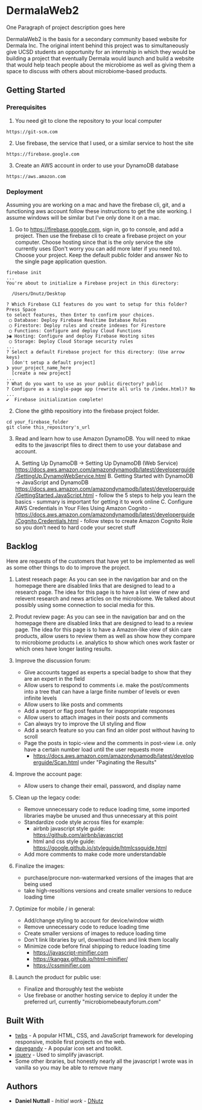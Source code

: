 # DermalaWeb2

One Paragraph of project description goes here

DermalaWeb2 is the basis for a secondary community based website for Dermala Inc. The original intent behind this project was to simultaneously give UCSD students an opportunity for an internship in which they would be building a project that eventually Dermala would launch and build a website that would help teach people about the microbiome as well as giving them a space to discuss with others about microbiome-based products.

## Getting Started

### Prerequisites

1) You need git to clone the repository to your local computer
```
https://git-scm.com
```
2) Use firebase, the service that I used, or a similar service to host the site
```
https://firebase.google.com
```
3) Create an AWS account in order to use your DynamoDB database
```
https://aws.amazon.com
```

### Deployment

Assuming you are working on a mac and have the firebase cli, git, and a functioning aws account follow these instructions to get the site working. I assume windows will be similar but I've only done it on a mac.

1) Go to https://firebase.google.com, sign in, go to console, and add a project. Then use the firebase cli to create a firebase project on your computer. Choose hosting since that is the only service the site currently uses (Don't worry you can add more later if you need to). Choose your project. Keep the default public folder and answer No to the single page application question.
```
firebase init
...
You're about to initialize a Firebase project in this directory:

  /Users/Dnutz/Desktop

? Which Firebase CLI features do you want to setup for this folder? Press Space 
to select features, then Enter to confirm your choices. 
 ◯ Database: Deploy Firebase Realtime Database Rules
 ◯ Firestore: Deploy rules and create indexes for Firestore
 ◯ Functions: Configure and deploy Cloud Functions
❯◉ Hosting: Configure and deploy Firebase Hosting sites
 ◯ Storage: Deploy Cloud Storage security rules
...
? Select a default Firebase project for this directory: (Use arrow keys)
  [don't setup a default project] 
❯ your_project_name_here
  [create a new project] 
...
? What do you want to use as your public directory? public
? Configure as a single-page app (rewrite all urls to /index.html)? No
...
✔  Firebase initialization complete!
```
2) Clone the githb repositiory into the firebase project folder.
```
cd your_firebase_folder
git clone this_repository's_url
```
3) Read and learn how to use Amazon DynamoDB. You will need to mkae edits to the javascript files to direct them to use your database and account.

    A. Setting Up DynamoDB -> Setting Up DynamoDB (Web Service)
    https://docs.aws.amazon.com/amazondynamodb/latest/developerguide/SettingUp.DynamoWebService.html
    B. Getting Started with DynamoDB -> JavaScript and DynamoDB
    https://docs.aws.amazon.com/amazondynamodb/latest/developerguide/GettingStarted.JavaScript.html
		- follow the 5 steps to help you learn the basics
		- summary is important for getting it to work online
    C. Configure AWS Credentials in Your Files Using Amazon Cognito 
		- https://docs.aws.amazon.com/amazondynamodb/latest/developerguide/Cognito.Credentials.html
		- follow steps to create Amazon Cognito Role so you don’t need to hard code your secret stuff

## Backlog

Here are requests of the customers that have yet to be implemented as well as some other things to do to improve the project.
1) Latest reseach page:
    As you can see in the navigation bar and on the homepage there are disabled links that are designed to lead to a research page. The idea for this page is to have a list view of new and relevent research and news articles on the microbiome. We talked about possibly using some connection to social media for this.

2) Produt review page:
    As you can see in the navigation bar and on the homepage there are disabled links that are designed to lead to a review page. The idea for this page is to have a Amazon-like view of skin care products, allow users to review them as well as show how they compare to microbiome products i.e. analytics to show which ones work faster or which ones have longer lasting results.

3) Improve the discussion forum:
    - Give accounts tagged as experts a special badge to show that they are an expert in the field
    - Allow users to respond to comments i.e. make the post/comments into a tree that can have a large finite number of levels or even infinite levels
    - Allow users to like posts and comments
    - Add a report or flag post feature for inappropriate responses
    - Allow users to attach images in their posts and comments
    - Can always try to improve the UI styling and flow
    - Add a search feature so you can find an older post without having to scroll
    - Page the posts in topic-view and the comments in post-view i.e. only have a certain number load until the user requests more
        - https://docs.aws.amazon.com/amazondynamodb/latest/developerguide/Scan.html under "Paginating the Results"

4) Improve the account page:
    - Allow users to change their email, password, and display name

5) Clean up the legacy code:
    - Remove unnecessary code to reduce loading time, some imported libraries maybe be unused and thus unnecessary at this point
    - Standardize code style across files for example:
        - airbnb javascript style guide: https://github.com/airbnb/javascript
        - html and css style guide: https://google.github.io/styleguide/htmlcssguide.html
    - Add more comments to make code more understandable

6) Finalize the images:
    - purchase/procure non-watermarked versions of the images that are being used
    - take high-resoltions versions and create smaller versions to reduce loading time

7) Optimize for mobile / in general:
    - Add/change styling to account for device/window width
    - Remove unnecessary code to reduce loading time
    - Create smaller versions of images to reduce loading time
    - Don't link libraries by url, download them and link them locally
    - Minimize code before final shipping to reduce loading time
        - https://javascript-minifier.com
        - https://kangax.github.io/html-minifier/
        - https://cssminifier.com

8) Launch the product for public use:
    - Finalize and thoroughly test the webiste
    - Use firebase or another hosting service to deploy it under the preferred url, currently "microbiomebeautyforum.com"

## Built With

* [twbs](https://github.com/twbs/bootstrap) - A popular HTML, CSS, and JavaScript framework for developing responsive, mobile first projects on the web.
* [davegandy](http://fontawesome.io) - A popular icon set and toolkit.
* [jquery](https://jquery.com/) - Used to simplify javascript.
* Some other ibraries, but honestly nearly all the javascript I wrote was in vanilla so you may be able to remove many

## Authors

* **Daniel Nuttall** - *Initial work* - [DNutz](https://github.com/Dnutz)